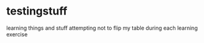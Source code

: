 # testingstuff
learning things and stuff
attempting not to flip my table during each learning exercise
